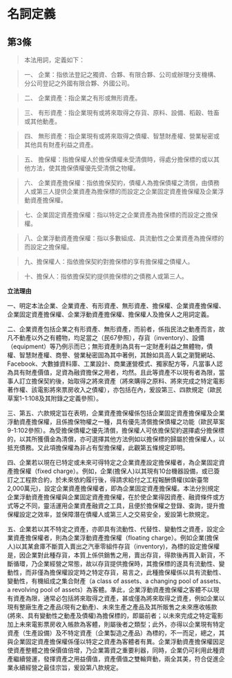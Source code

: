 # 名詞定義

## 第3條

>本法用詞，定義如下：

>一、	企業：指依法登記之獨資、合夥、有限合夥、公司或辦理分支機構、分公司登記之外國有限合夥、外國公司。

>二、	企業資產：指企業之有形或無形資產。

>三、	有形資產：指企業現有或將來取得之存貨、原料、設備、稻穀、牲畜或其他動產。

>四、	無形資產：指企業現有或將來取得之債權、智慧財產權、營業秘密或其他具有財產利益之資產。

>五、	擔保權：指擔保權人於擔保債權未受清償時，得處分擔保標的或以其他方法，使其擔保債權優先受清償之物權。

>六、	企業資產擔保權：指依擔保契約，債權人為擔保債權之清償，由債務人或第三人提供企業資產為擔保標的而設定之企業固定資產擔保權及企業浮動資產擔保權。

>七、企業固定資產擔保權：指以特定之企業資產為擔保標的而設定之擔保權。

>八、企業浮動資產擔保權：指以多數組成、具流動性之企業資產為擔保標的而設定之擔保權。

>九、擔保權人：指依擔保契約對擔保標的享有擔保權之債權人。

>十、擔保人：指依擔保契約提供擔保標的之債務人或第三人。

**立法理由**

一、明定本法企業、企業資產、有形資產、無形資產、擔保權、企業資產擔保權、企業固定資產擔保權、企業浮動資產擔保權、擔保權人及擔保人之用詞定義。

二、企業資產包括企業之有形資產、無形資產，而前者，係指民法之動產而言，故凡不動產以外之有體物，均足當之（民67參照），存貨（inventory）、設備（equipment）等乃例示而已；無形資產則為具有一定財產利益之無體物，債權、智慧財產權、商譽、營業秘密固為其中著例，其餘如具高人氣之瀏覽網站、Facebook、大數據資料庫、工業設計、商業運營模式、獨家配方等，凡當事人認為具有財產價值，足資為融資擔保之用者，均然。且此等資產不以現有者為限，當事人訂立擔保契約後，始取得之將來資產（將來購得之原料、將來完成之特定電影著作權、該電影將來票房收入之債權），亦包括在內，爰設第三、四款規定（歐民草案1-1:108及其附錄之定義參照）。

三、第五、六款規定旨在表明，企業資產擔保權係包括企業固定資產擔保權及企業浮動資產擔保權，且係擔保物權之一種，具有優先清償擔保債權之功能（歐民草案9-1:102參照）。為受擔保債權之優先清償，擔保權人可依擔保契約選擇處分擔保標的，以其所獲價金為清償，亦可選擇其他方法例如以擔保標的歸屬於擔保權人，以抵充債務。又此項擔保權為非占有型擔保權，此觀第五條規定即明。

四、企業若以現在已特定或未來可得特定之企業資產設定擔保權者，為企業固定資產擔保權（fixed charge）。例如，企業(擔保人)以其現有10台機器設備，或已簽訂之工程款合約，於未來依約履行後，得請求給付之工程報酬債權(如新臺幣2,000萬元)，設定企業資產擔保權者，即為企業固定資產擔保權。本法分別規定企業浮動資產擔保權與企業固定資產擔保權，在於使企業得因資產、融資條件或方式等之不同，靈活運用企業資產融資之工具，且便於擔保權之登錄、查詢，提升擔保權設定之效率，並保障潛在債權人或第三人之交易安全，爰設第七款規定。

五、企業若以其不特定之資產，亦即具有流動性、代替性、變動性之資產，設定企業資產擔保權者，則為企業浮動資產擔保權（floating charge）。例如企業(擔保人)以其某倉庫不斷買入賣出之汽車零組件存貨（inventory)，為標的設定擔保權是，因企業對此種存貨，本質上係供銷售之用，賣出存貨，得款後再買入新貨，不斷循環，乃企業經營之常態，故以存貨提供擔保時，其擔保標的遂具有流動性、變動性，而非僅為擔保權設定時之特定存貨，易言之，此種擔保權係以具有流動性、變動性，有機組成之集合財產（a class of assets、a changing pool of assets、a revolving pool of assets）為客體。準此，企業浮動資產擔保權之客體不以現有資產為限，通常必包括將來取得之資產，甚或僅為將來取得之資產，例如企業以現有整廠生產之產品(現有之動產)、未來生產之產品及其所販售之未來應收帳款(將來、具有變動性之動產及債權)為擔保標的，即屬前者；以未來完成之特定電影加上未來電影票房收入帳款為客體，則屬後者之類型；此外，亦得以企業現有特定資產（生產設備）及不特定資產（企業製造之產品）為標的，不一而足，總之，其與企業固定資產擔保權係僅以特定之資產為客體者有異。企業浮動資產擔保權因足使資產整體之擔保價值倍增，乃企業籌資之重要利器，同時，企業仍可利用此種資產繼續營運，發揮資產之用益價值，資產價值之雙輪齊動，兩全其美，符合促進企業永續經營之最佳宗旨，爰設第八款規定。

 
